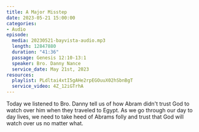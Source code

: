 ```yaml
---
title: A Major Misstep
date: 2023-05-21 15:00:00
categories:
- Audio
episode:
  media: 20230521-bayvista-audio.mp3
  length: 12847880
  duration: "41:36"
  passage: Genesis 12:10-13:1
  speaker: Bro. Danny Nance
  service_date: May 21st, 2023
resources:
  playlist: PLdltai4xtI5gAHe2rpEGOuuX02hSbnBgT
  service_video: 4Z_12iGTrhA
---
```

Today we listened to Bro. Danny tell us of how Abram didn't trust God to watch over him when they traveled to Egypt. As we go through our day to day lives, we need to take heed of Abrams folly and trust that God will watch over us no matter what.